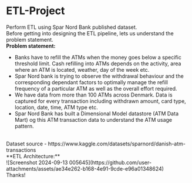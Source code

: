 # ETL-Project
Perform ETL using Spar Nord Bank published dataset.
<br>
Before getting into designing the ETL pipeline, lets us understand the problem statement.
<br>
**Problem statement:**
- Banks have to refill the ATMs when the money goes below a specific threshold limit. Cash refilling into ATMs depends on the activity, area where an ATM is located, weather, day of the week etc.
- Spar Nord bank is trying to observe the withdrawal behaviour and the corresponding dependant factors to optimally manage the refill frequency of a particular ATM as well as the overall effort required.
- We have data from more than 100 ATMs across Denmark. Data is captured for every transaction including withdrawn amount, card type, location, date, time, ATM type etc.
- Spar Nord Bank has built a Dimensional Model datastore (ATM Data Mart) og this ATM transaction data to understand the ATM usage pattern.
<br>
Dataset source - https://www.kaggle.com/datasets/sparnord/danish-atm-transactions
<br>
**ETL Architecture:**<br>
![Screenshot 2024-09-13 005645](https://github.com/user-attachments/assets/ae34e262-b168-4e91-9cde-e96a01348624)
<br>
Thanks!
